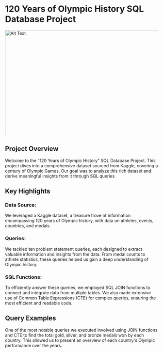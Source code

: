 # 120 Years of Olympic History SQL Database Project

<img src='https://png.pngtree.com/background/20210710/original/pngtree-olympic-day-games-background-picture-image_996806.jpg' alt="Alt Text" style="height: 350px; width: 1100px;">

## Project Overview
Welcome to the "120 Years of Olympic History" SQL Database Project. This project dives into a comprehensive dataset sourced from Kaggle, covering a century of Olympic Games. Our goal was to analyze this rich dataset and derive meaningful insights from it through SQL queries.

## Key Highlights
### Data Source: 
  We leveraged a Kaggle dataset, a treasure trove of information encompassing 120 years of Olympic history, with data on athletes, events, countries, and medals.

### Queries: 
   We tackled ten problem statement queries, each designed to extract valuable information and insights from the data. From medal counts to athlete statistics, these queries helped us gain 
   a deep understanding of Olympic history.

### SQL Functions: 
  To efficiently answer these queries, we employed SQL JOIN functions to connect and integrate data from multiple tables. We also made extensive use of Common Table 
  Expressions (CTE) for complex queries, ensuring the most efficient and readable code.
  
## Query Examples
One of the most notable queries we executed involved using JOIN functions and CTE to find the total gold, silver, and bronze medals won by each country. This allowed us to present an overview of each country's Olympic performance over the years.
